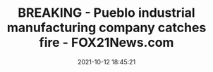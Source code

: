 ---
"title": "BREAKING - Pueblo industrial manufacturing company catches fire - FOX21News.com"
"date": "2021-10-12 18:45:21"
"feed_name": "GOOGLENEWSINDUSTRIAL"
"feed_website": "https://news.google.com/search?q=industrial%2Bincident&hl=en-US&gl=US&ceid=US:en"
"feed_rss": "https://news.google.com/rss/search?q=industrial%2Bincident&hl=en-US&gl=US&ceid=US:en"
"link": "https://www.fox21news.com/top-stories/breaking-pueblo-industrial-manufacturing-company-catches-fire/"
"source": "{'href': 'https://www.fox21news.com', 'title': 'FOX21News.com'}"
"file": "_posts/2021-1-1-5583d12336bb0f87fafbc19477ffd1fb0a080aeb.md"
"accident": "1"
"drilling": "1"
"dead": "0"
"injured": "0"
"arrested": "0"
"place": "unknown place"
"where": "unknown site"
"causes": "unknown"
"place_uri": "unknown place"
---